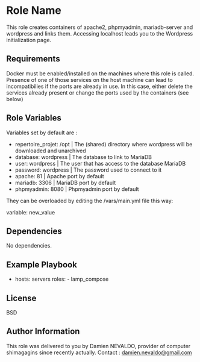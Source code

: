 Role Name
=========

This role creates containers of apache2, phpmyadmin, mariadb-server and wordpress and links them. Accessing localhost leads you to the Wordpress initialization page.

Requirements
------------

Docker must be enabled/installed on the machines where this role is called.
Presence of one of those services on the host machine can lead to incompatibilies if the ports are already in use.
In this case, either delete the services already present or change the ports used by the containers (see below)

Role Variables
--------------

Variables set by default are :
- repertoire_projet: /opt  | The (shared) directory where wordpress will be downloaded and unarchived
- database: wordpress      | The database to link to MariaDB
- user: wordpress          | The user that has access to the database MariaDB
- password: wordpress      | The password used to connect to it
- apache: 81               | Apache port by default
- mariadb: 3306	           | MariaDB port by default
- phpmyadmin: 8080         | Phpmyadmin port by default

They can be overloaded by editing the /vars/main.yml file this way:

variable: new_value

Dependencies
------------

No dependencies.

Example Playbook
----------------

- hosts: servers
    roles:
      - lamp_compose

License
-------

BSD

Author Information
------------------

This role was delivered to you by Damien NEVALDO, provider of computer shimagagins since recently actually.
Contact : damien.nevaldo@gmail.com
